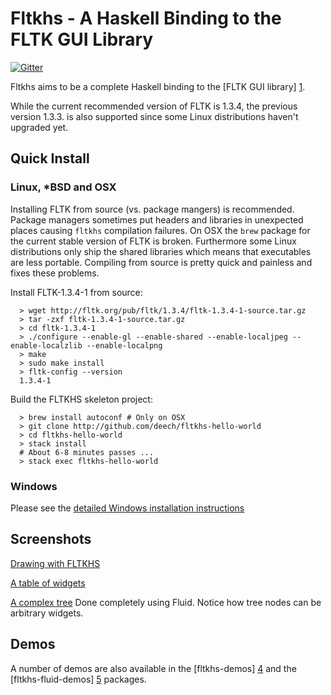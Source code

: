 Fltkhs - A Haskell Binding to the FLTK GUI Library
=============================================

[![Gitter](https://badges.gitter.im/Join%20Chat.svg)](https://gitter.im/deech/fltkhs?utm_source=badge&utm_medium=badge&utm_campaign=pr-badge&utm_content=badge)

Fltkhs aims to be a complete Haskell binding to the [FLTK GUI library] [1].

While the current recommended version of FLTK is 1.3.4, the previous version 1.3.3. is also supported since some Linux distributions haven't upgraded yet.

Quick Install
-------------
### Linux, *BSD and OSX
Installing FLTK from source (vs. package mangers) is recommended. Package managers sometimes put headers and libraries in unexpected places
causing `fltkhs` compilation failures. On OSX the `brew` package for the current stable version of FLTK is broken. Furthermore some Linux distributions
only ship the shared libraries which means that executables are less portable. Compiling from source is pretty quick and painless and fixes these problems.

Install FLTK-1.3.4-1 from source:

```
  > wget http://fltk.org/pub/fltk/1.3.4/fltk-1.3.4-1-source.tar.gz
  > tar -zxf fltk-1.3.4-1-source.tar.gz
  > cd fltk-1.3.4-1
  > ./configure --enable-gl --enable-shared --enable-localjpeg --enable-localzlib --enable-localpng
  > make
  > sudo make install
  > fltk-config --version
  1.3.4-1
```

Build the FLTKHS skeleton project:

```
  > brew install autoconf # Only on OSX
  > git clone http://github.com/deech/fltkhs-hello-world
  > cd fltkhs-hello-world
  > stack install
  # About 6-8 minutes passes ...
  > stack exec fltkhs-hello-world
```

### Windows

Please see the [detailed Windows installation instructions](http://hackage.haskell.org/package/fltkhs/docs/Graphics-UI-FLTK-LowLevel-FLTKHS.html#g:7)

Screenshots
-----------

[Drawing with FLTKHS](images/arc-windows.png)

[A table of widgets](images/widget-table-windows.png)

[A complex tree](images/tree-complex-windows.png) Done completely using Fluid. Notice how tree nodes can be arbitrary widgets.

Demos
-----
A number of demos are also available in the [fltkhs-demos] [4] and the [fltkhs-fluid-demos] [5] packages.

  [1]: http://www.fltk.org/index.php      "FLTK"
  [2]: http://www.fltk.org/software.php
  [3]: http://hackage.haskell.org/package/fltkhs/docs/Graphics-UI-FLTK-LowLevel-FLTKHS.html
  [4]: http://github.com/deech/fltkhs-demos
  [5]: http://github.com/deech/fltkhs-fluid-demos
